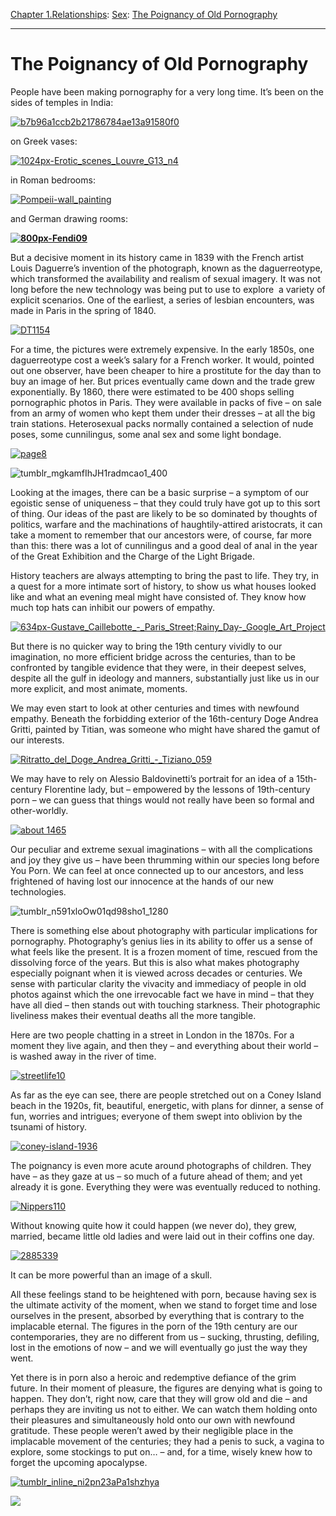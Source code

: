 [Chapter 1.Relationships](https://www.theschooloflife.com/thebookoflife/category/relationships/): [Sex](https://www.theschooloflife.com/thebookoflife/category/relationships/sex/): [The Poignancy of Old Pornography](https://www.theschooloflife.com/thebookoflife/old-pornography/)

* * *

# The Poignancy of Old Pornography

People have been making pornography for a very long time. It’s been on the sides of temples in India:

[![b7b96a1ccb2b21786784ae13a91580f0](https://www.theschooloflife.com/thebookoflife/wp-content/uploads/2017/01/b7b96a1ccb2b21786784ae13a91580f0.jpg)](http://www.thebookoflife.org/wp-content/uploads/2017/01/b7b96a1ccb2b21786784ae13a91580f0.jpg)

on Greek vases:

[![1024px-Erotic_scenes_Louvre_G13_n4](https://www.theschooloflife.com/thebookoflife/wp-content/uploads/2017/01/1024px-Erotic_scenes_Louvre_G13_n4.jpg)](http://www.thebookoflife.org/wp-content/uploads/2017/01/1024px-Erotic_scenes_Louvre_G13_n4.jpg)

in Roman bedrooms:

[![Pompeii-wall_painting](https://www.theschooloflife.com/thebookoflife/wp-content/uploads/2017/01/Pompeii-wall_painting.jpg)](http://www.thebookoflife.org/wp-content/uploads/2017/01/Pompeii-wall_painting.jpg)

and German drawing rooms:

**[![800px-Fendi09](https://www.theschooloflife.com/thebookoflife/wp-content/uploads/2017/01/800px-Fendi09.jpg)](http://www.thebookoflife.org/wp-content/uploads/2017/01/800px-Fendi09.jpg)**

But a decisive moment in its history came in 1839 with the French artist Louis Daguerre’s invention of the photograph, known as the daguerreotype, which transformed the availability and realism of sexual imagery. It was not long before the new technology was being put to use to explore &nbsp;a variety of explicit scenarios. One of the earliest, a series of lesbian encounters, was made in Paris in the spring of 1840.

[![DT1154](https://www.theschooloflife.com/thebookoflife/wp-content/uploads/2017/01/DT1154.jpg)](http://www.thebookoflife.org/wp-content/uploads/2017/01/DT1154.jpg)

For a time, the pictures were extremely expensive. In the early 1850s, one daguerreotype cost a week’s salary for a French worker. It would, pointed out one observer, have been cheaper to hire a prostitute for the day than to buy an image of her. But prices eventually came down and the trade grew exponentially. By 1860, there were estimated to be 400 shops selling pornographic photos in Paris. They were available in packs of five – on sale from an army of&nbsp;women who kept them under their dresses – at all the big train stations. Heterosexual packs normally contained a selection of nude poses, some cunnilingus, some anal sex and some light bondage.

[![page8](https://www.theschooloflife.com/thebookoflife/wp-content/uploads/2017/01/page8.png)](http://www.thebookoflife.org/wp-content/uploads/2017/01/page8.png)

![tumblr_mgkamfIhJH1radmcao1_400](https://www.theschooloflife.com/thebookoflife/wp-content/uploads/2017/01/tumblr_mgkamfIhJH1radmcao1_400.jpg)

Looking at the images, there can be a basic surprise – a symptom of our egoistic sense of uniqueness&nbsp;– that they could truly have got up to this sort of thing. Our ideas of the past are likely to be so dominated by thoughts of politics, warfare and the machinations of haughtily-attired aristocrats, it can take a moment to remember&nbsp;that our ancestors were, of course, far more than this: there was a lot of cunnilingus and a good deal of anal in the year of the Great Exhibition and the Charge of the Light Brigade.

History teachers are always attempting to bring the past to life. They try, in a quest for a more intimate sort of history, to show us what houses looked like and what an evening meal might have consisted of. They know how much top hats can inhibit our powers of empathy.

[![634px-Gustave_Caillebotte_-_Paris_Street;_Rainy_Day_-_Google_Art_Project](https://www.theschooloflife.com/thebookoflife/wp-content/uploads/2017/01/634px-Gustave_Caillebotte_-_Paris_Street_Rainy_Day_-_Google_Art_Project.jpg)](http://www.thebookoflife.org/wp-content/uploads/2017/01/634px-Gustave_Caillebotte_-_Paris_Street_Rainy_Day_-_Google_Art_Project.jpg)

But there is no quicker way to bring the 19th century vividly to our imagination, no more efficient bridge across the centuries, than to be confronted by tangible evidence that they were, in their deepest selves, despite all the gulf in ideology and manners, substantially just like us in our more explicit, and most animate, moments.

We may even start to look at other centuries and times with newfound empathy. Beneath the forbidding exterior of the 16th-century Doge Andrea Gritti, painted by Titian, was someone who might have shared the gamut of our interests.

[![Ritratto_del_Doge_Andrea_Gritti_-_Tiziano_059](https://www.theschooloflife.com/thebookoflife/wp-content/uploads/2017/01/Ritratto_del_Doge_Andrea_Gritti_-_Tiziano_059.jpg)](http://www.thebookoflife.org/wp-content/uploads/2017/01/Ritratto_del_Doge_Andrea_Gritti_-_Tiziano_059.jpg)

We may have to rely on Alessio Baldovinetti’s portrait for an idea of a 15th-century Florentine lady, but – empowered by the lessons of 19th-century porn – we can guess that&nbsp;things would not really have been so formal and other-worldly.

[![about 1465](https://www.theschooloflife.com/thebookoflife/wp-content/uploads/2017/01/Alesso_Baldovinetti_002_cropframe1.jpeg)](http://www.thebookoflife.org/wp-content/uploads/2017/01/Alesso_Baldovinetti_002_cropframe1.jpeg)

Our peculiar and extreme sexual imaginations – with all the complications and joy they give us – have been thrumming within our species long before You Porn. We can feel at once connected up to our ancestors, and less frightened of having lost our innocence&nbsp;at the hands of our new technologies.

![tumblr_n591xloOw01qd98sho1_1280](https://www.theschooloflife.com/thebookoflife/wp-content/uploads/2017/01/tumblr_n591xloOw01qd98sho1_1280.jpg)

There is something else about photography with particular implications for pornography. Photography’s genius lies in its ability to offer us a sense of what feels like the present. It is a frozen moment of time, rescued from the dissolving force of the years. But this is also what makes photography especially poignant when it is viewed across decades or centuries. We sense with particular clarity the vivacity and immediacy of people in old photos against which the one irrevocable fact we have in mind – that they have all died – then stands out with touching&nbsp;starkness. Their photographic liveliness makes their eventual deaths all the more tangible.

Here are two people chatting in a street in London in the 1870s. For a moment they live again, and then they – and everything about their world – is washed away in the river of time.

[![streetlife10](https://www.theschooloflife.com/thebookoflife/wp-content/uploads/2017/01/streetlife10.jpg)](http://www.thebookoflife.org/wp-content/uploads/2017/01/streetlife10.jpg)

As far as the eye can see, there are people stretched out on a Coney Island beach in the 1920s, fit, beautiful, energetic, with plans for dinner, a sense of fun, worries and intrigues; everyone of them swept into oblivion by the tsunami of history.

[![coney-island-1936](https://www.theschooloflife.com/thebookoflife/wp-content/uploads/2017/01/coney-island-1936.jpg)](http://www.thebookoflife.org/wp-content/uploads/2017/01/coney-island-1936.jpg)

The poignancy is even more acute around photographs of children. They have – as they gaze at us – so much of a future ahead of them; and yet already it is gone. Everything they were was eventually reduced to nothing.

[![Nippers110](https://www.theschooloflife.com/thebookoflife/wp-content/uploads/2017/01/Nippers1101.jpg)](http://www.thebookoflife.org/wp-content/uploads/2017/01/Nippers1101.jpg)

Without knowing quite how it could happen (we never do), they grew, married, became little old ladies and were laid out in their coffins one day.

[![2885339](https://www.theschooloflife.com/thebookoflife/wp-content/uploads/2017/01/2885339.jpg)](http://www.thebookoflife.org/wp-content/uploads/2017/01/2885339.jpg)

It can be more powerful than an image of a skull.

All these feelings stand to be heightened with porn, because having sex is the ultimate&nbsp;activity of the moment, when we stand to forget time and lose ourselves in the present, absorbed by&nbsp;everything that is contrary to the implacable eternal. The figures in the porn of the 19th century are our contemporaries, they are no different from us –&nbsp;sucking, thrusting, defiling, lost in the emotions of now – and we will eventually go just the way they went.

Yet there is in&nbsp;porn&nbsp;also a heroic and redemptive defiance of the grim future. In their moment of pleasure, the figures are denying what is going to happen. They don’t, right now, care that they will grow old and die – and perhaps they are inviting us not to either. We can watch them holding onto their pleasures and simultaneously hold onto our own with newfound gratitude. These people weren’t awed by their negligible place in the implacable movement of the centuries; they had a penis to suck, a vagina to explore, some stockings to put on… – and, for a time, wisely knew how to forget the upcoming apocalypse.

[![tumblr_inline_ni2pn23aPa1shzhya](https://www.theschooloflife.com/thebookoflife/wp-content/uploads/2017/01/tumblr_inline_ni2pn23aPa1shzhya.jpg)](http://www.thebookoflife.org/wp-content/uploads/2017/01/tumblr_inline_ni2pn23aPa1shzhya.jpg)

[![](https://img.youtube.com/vi/DPeVVGCmwx0/0.jpg)](https://www.youtube.com/embed/DPeVVGCmwx0 '')
